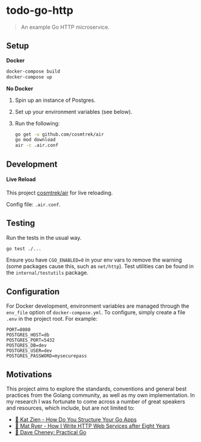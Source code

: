 # todo-go-http

> An example Go HTTP microservice.

## Setup

**Docker**

```bash
docker-compose build
docker-compose up
```

**No Docker**

1. Spin up an instance of Postgres.
2. Set up your environment variables (see below).
3. Run the following:

    ```bash
    go get -u github.com/cosmtrek/air
    go mod download
    air -c .air.conf
    ```

## Development

#### Live Reload

This project [cosmtrek/air](https://github.com/cosmtrek/air) for live reloading.

Config file: `.air.conf`.


## Testing

Run the tests in the usual way.

```bash
go test ./...
```
Ensure you have `CGO_ENABLED=0` in your env vars to remove the warning (some packages cause this, such as `net/http`). Test utilities can be found in the `internal/testutils` package.

## Configuration

For Docker development, environment variables are managed through the `env_file` option of `docker-compose.yml`. To configure, simply create a file `.env` in the project root. For example:

```env
PORT=8080
POSTGRES_HOST=db
POSTGRES_PORT=5432
POSTGRES_DB=dev
POSTGRES_USER=dev
POSTGRES_PASSWORD=mysecurepass
```

## Motivations

This project aims to explore the standards, conventions and general best practices from the Golang community, as well as my own implementation. In my research I was fortunate to come across a number of great speakers and resources, which include, but are not limited to:

* [🍿 Kat Zien - How Do You Structure Your Go Apps](https://www.youtube.com/watch?v=oL6JBUk6tj0)
* [🍿 Mat Ryer - How I Write HTTP Web Services after Eight Years](https://www.youtube.com/watch?v=rWBSMsLG8po)
* [📘 Dave Cheney: Practical Go](https://dave.cheney.net/practical-go)
